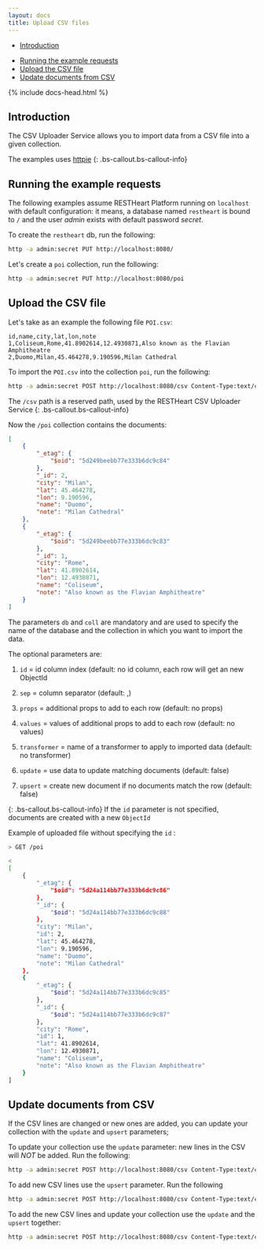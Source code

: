 ```yaml
---
layout: docs
title: Upload CSV files
---
```


<div markdown="1"  class="d-none d-xl-block col-xl-2 order-last bd-toc">

*  [Introduction ](#introduction)
-  [Running the example requests](#running-the-example-requests)
-  [Upload the CSV file](#upload-the-csv-file)
-  [Update documents from CSV](#update-documents-from-csv)

</div>

<div  markdown="1"  class="col-12 col-md-9 col-xl-8 py-md-3 bd-content">

{% include docs-head.html %}

## Introduction

The CSV Uploader Service allows you to import data from a CSV file into a given collection.

The examples uses <a href="https://httpie.org" target= "_blank"> httpie</a>
{: .bs-callout.bs-callout-info}

## Running the example requests

The following examples assume RESTHeart Platform running on `localhost` with default configuration: it means, a database named `restheart` is bound to `/` and the user *admin* exists with default password *secret*.

To create the `restheart` db, run the following:

```bash
http -a admin:secret PUT http://localhost:8080/
```

Let's create a `poi` collection, run the following:

```bash
http -a admin:secret PUT http://localhost:8080/poi
```
  
## Upload the CSV file

Let's take as an example the following file `POI.csv`:

```
id,name,city,lat,lon,note
1,Coliseum,Rome,41.8902614,12.4930871,Also known as the Flavian Amphitheatre
2,Duomo,Milan,45.464278,9.190596,Milan Cathedral
```
To import the `POI.csv` into the collection `poi`, run the following:

```bash
http -a admin:secret POST http://localhost:8080/csv Content-Type:text/csv db=="restheart" coll=="poi" id=="0" < POI.csv
```

The `/csv` path is a reserved path, used by the RESTHeart CSV Uploader Service 
{: .bs-callout.bs-callout-info}

Now the `/poi` collection contains the documents:

```json
[
    {
		"_etag": {
			"$oid": "5d249beebb77e333b6dc9c84"
		},
		"_id": 2,
		"city": "Milan",
		"lat": 45.464278,
		"lon": 9.190596,
		"name": "Duomo",
		"note": "Milan Cathedral"
	},
	{
		"_etag": {
			"$oid": "5d249beebb77e333b6dc9c83"
		},
		"_id": 1,
		"city": "Rome",
		"lat": 41.8902614,
		"lon": 12.4930871,
		"name": "Coliseum",
		"note": "Also known as the Flavian Amphitheatre"
	}
]
```

The parameters `db` and `coll` are mandatory and are used to specify the name of the database and the collection in which you want to import the data.

The optional parameters are:

1.  `id` = id column index (default: no id column, each row will get an new ObjectId

2.  `sep` = column separator (default: ,)

3.  `props` = additional props to add to each row (default: no props)

4.  `values` = values of additional props to add to each row (default: no values)

5.  `transformer` = name of a transformer to apply to imported data (default: no transformer)

6.  `update` = use data to update matching documents (default: false)

7.  `upsert` = create new document if no documents match the row (default: false)

{: .bs-callout.bs-callout-info}
If the `id` parameter is not specified, documents are created with a new `ObjectId`

Example of uploaded file without specifying the `id` :
``` bash
> GET /poi 

<
[
    {
        "_etag": {
            "$oid": "5d24a114bb77e333b6dc9c86"
        },
        "_id": {
            "$oid": "5d24a114bb77e333b6dc9c88"
        },
        "city": "Milan",
        "id": 2,
        "lat": 45.464278,
        "lon": 9.190596,
        "name": "Duomo",
        "note": "Milan Cathedral"
    },
    {
        "_etag": {
            "$oid": "5d24a114bb77e333b6dc9c85"
        },
        "_id": {
            "$oid": "5d24a114bb77e333b6dc9c87"
        },
        "city": "Rome",
        "id": 1,
        "lat": 41.8902614,
        "lon": 12.4930871,
        "name": "Coliseum",
        "note": "Also known as the Flavian Amphitheatre"
    }
]
```

## Update documents from CSV

If the CSV lines are changed or new ones are added, you can update your collection with the `update` and `upsert` parameters;

To update your collection use the `update` parameter: new lines in the CSV will *NOT* be added. Run the following:

```bash
http -a admin:secret POST http://localhost:8080/csv Content-Type:text/csv db=="restheart" coll=="poi" id=="0" "update"=="true" < POI.csv
```

To add new CSV lines use the `upsert` parameter. Run the following

```bash
http -a admin:secret POST http://localhost:8080/csv Content-Type:text/csv db=="restheart" coll=="poi" id=="0" "upsert"=="true" < POI.csv
```

To add the new CSV lines and update your collection use the `update` and the `upsert` together:

```bash
http -a admin:secret POST http://localhost:8080/csv Content-Type:text/csv db=="restheart" coll=="poi" id=="0" "update"=="true" "upsert"=="true" < POI.csv
```
